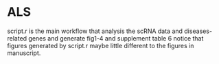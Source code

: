 # ALS
script.r is the main workflow that analysis the scRNA data and diseases-related genes and generate fig1-4 and supplement table 6
notice that figures generated by script.r maybe little different to the figures in manuscript.
